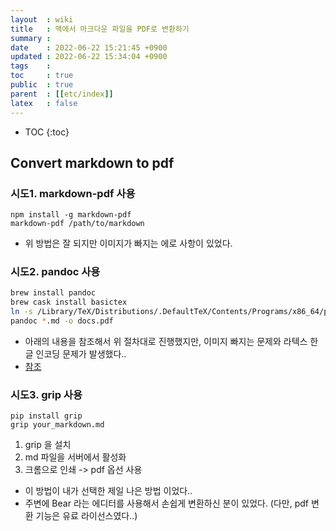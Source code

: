 ```yaml
---
layout  : wiki
title   : 맥에서 마크다운 파일을 PDF로 변환하기
summary : 
date    : 2022-06-22 15:21:45 +0900
updated : 2022-06-22 15:34:04 +0900
tags    : 
toc     : true
public  : true
parent  : [[etc/index]]
latex   : false
---
```

* TOC
{:toc}

## Convert markdown to pdf

### 시도1. markdown-pdf 사용  
```
npm install -g markdown-pdf
markdown-pdf /path/to/markdown
```
- 위 방법은 잘 되지만 이미지가 빠지는 에로 사항이 있었다.


### 시도2. pandoc 사용

```sh
brew install pandoc
brew cask install basictex
ln -s /Library/TeX/Distributions/.DefaultTeX/Contents/Programs/x86_64/pdflatex /usr/local/bin
pandoc *.md -o docs.pdf
```

- 아래의 내용을 참조해서 위 절차대로 진행했지만, 이미지 빠지는 문제와 라텍스 한글 인코딩 문제가 발생했다..
- [참조](https://eshlox.net/2019/12/09/use-pandoc-on-macos-to-convert-multiple-markdown-files-to-a-single-pdf-file)

### 시도3. grip 사용
```
pip install grip  
grip your_markdown.md
```

1. grip 을 설치
2. md 파일을 서버에서 활성화
3. 크롬으로 인쇄 -> pdf 옵선 사용

- 이 방법이 내가 선택한 제일 나은 방법 이었다..
- 주변에 Bear 라는 에디터를 사용해서 손쉽게 변환하신 분이 있었다. (다만, pdf 변환 기능은 유료 라이선스였다..)
